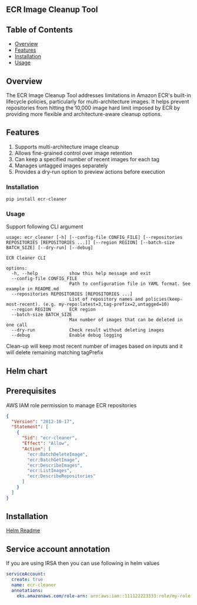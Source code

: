 ## ECR Image Cleanup Tool

## Table of Contents
- [Overview](#overview)
- [Features](#features)
- [Installation](#installation)
- [Usage](#usage)


## Overview

The ECR Image Cleanup Tool addresses limitations in Amazon ECR's built-in lifecycle policies, particularly for multi-architecture images. It helps prevent repositories from hitting the 10,000 image hard limit imposed by ECR by providing more flexible and architecture-aware cleanup options.

## Features

1. Supports multi-architecture image cleanup
2. Allows fine-grained control over image retention
3. Can keep a specified number of recent images for each tag
4. Manages untagged images separately
5. Provides a dry-run option to preview actions before execution


### Installation

```shell
pip install ecr-cleaner
```

### Usage

Support following CLI argument

```shell
usage: ecr_cleaner [-h] [--config-file CONFIG_FILE] [--repositories REPOSITORIES [REPOSITORIES ...]] [--region REGION] [--batch-size BATCH_SIZE] [--dry-run] [--debug]

ECR Cleaner CLI

options:
  -h, --help            show this help message and exit
  --config-file CONFIG_FILE
                        Path to configuration file in YAML format. See example in README.md
  --repositories REPOSITORIES [REPOSITORIES ...]
                        List of repository names and policies(keep-most-recent). (e.g. my-repo:latest=3,tag-prefix=2,untagged=10)
  --region REGION       ECR region
  --batch-size BATCH_SIZE
                        Max number of images that can be deleted in one call
  --dry-run             Check result without deleting images
  --debug               Enable debug logging
```

Clean-up will keep most recent number of images based on inputs and it will delete remaining matching tagPrefix


## Helm chart

## Prerequisites

AWS IAM role permission to manage ECR repositories

```json
{
  "Version": "2012-10-17",
  "Statement": [
    {
      "Sid": "ecr-cleaner",
      "Effect": "Allow",
      "Action": [
        "ecr:BatchDeleteImage",
        "ecr:BatchGetImage",
        "ecr:DescribeImages",
        "ecr:ListImages",
        "ecr:DescribeRepositories"
      ]
    }
  ]
}
```

## Installation

[Helm Readme](./charts/ecr-cleaner/README.md)

## Service account annotation

If you are using IRSA then you can use following in helm values

```yaml
serviceAccount:
  create: true
  name: ecr-cleaner
  annotations:
    eks.amazonaws.com/role-arn: arn:aws:iam::111122223333:role/my-role
```
